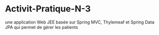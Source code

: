 # Activit-Pratique-N-3
une application Web JEE basée sur Spring MVC, Thylemeaf et Spring Data JPA qui permet de gérer les patients
